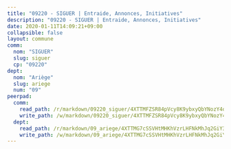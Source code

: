 ```yaml
---
title: "09220 - SIGUER | Entraide, Annonces, Initiatives"
description: "09220 - SIGUER | Entraide, Annonces, Initiatives"
date: 2020-01-11T14:09:21+09:00
collapsible: false
layout: commune
comm:
  nom: "SIGUER"
  slug: siguer
  cp: "09220"
dept:
  nom: "Ariège"
  slug: ariege
  num: "09"
peerpad:
  comm:
    read_path: /r/markdown/09220_siguer/4XTTMFZSR84pVcy8K9ybxyQbYNozY4oXsKme3XnCGQpDRhWGj
    write_path: /w/markdown/09220_siguer/4XTTMFZSR84pVcy8K9ybxyQbYNozY4oXsKme3XnCGQpDRhWGj-K3TgUc7KpBNvgAquqzLPDL4AdqgPigDjCzroxQZE6hvknx9bXpSaTEx4yu4rMKMr7okDuQ1rUtVYE1npRxgrvZ5NJ1X99VYwteki17rPZoXhKeqG5WCiVBWpMnmb5tMcq3PaHsB9
  dept:
    read_path: /r/markdown/09_ariege/4XTTMG7cSSVHtMHKhVzrLHFNkMhJq2GiY37tW1RLaySvmC5m7
    write_path: /w/markdown/09_ariege/4XTTMG7cSSVHtMHKhVzrLHFNkMhJq2GiY37tW1RLaySvmC5m7-K3TgTss1C8HjViVkpwivQX7MahnqC11ekSJQuYEnrMDTmDE1FfJsoB9BatqQw5xZL2YVE8soFWdt5YbjPCiw8Nef7nnDAgssxyMxh5u11RAcuqPo3TLSQutK9TFNiNP3xhEoTkkD
---
```


